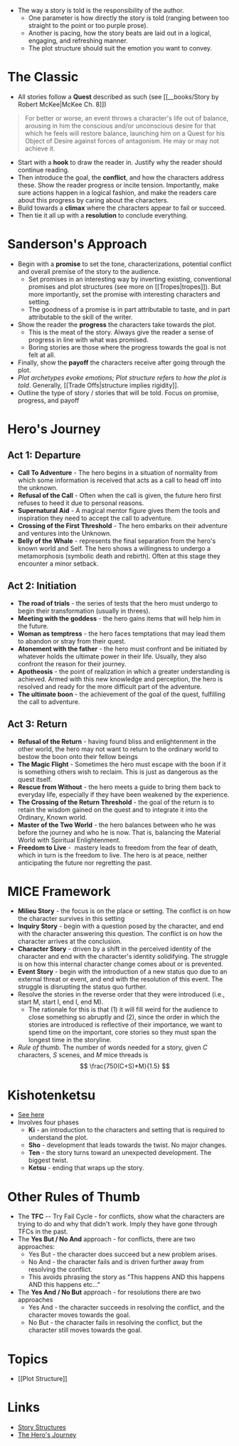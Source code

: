 * The way a story is told is the responsibility of the author. 
	* One parameter is how directly the story is told (ranging between too straight to the point or too purple prose).
	* Another is pacing, how the story beats are laid out in a logical, engaging, and refreshing manner.
	* The plot structure should suit the emotion you want to convey.
# The Classic
* All stories follow a **Quest** described as such (see [[__books/Story by Robert McKee|McKee Ch. 8]])

> For better or worse, an event throws a character's life out of balance, arousing in him the conscious and/or unconscious desire for that which he feels will restore balance, launching him on a Quest for his Object of Desire against forces of antagonism. He may or may not achieve it.

* Start with a **hook** to draw the reader in. Justify why the reader should continue reading.
* Then introduce the goal, the **conflict**, and how the characters address these. Show the reader progress or incite tension. Importantly, make sure actions happen in a logical fashion, and make the readers care about this progress by caring about the characters.
* Build towards a **climax** where the characters appear to fail or succeed.
* Then tie it all up with a **resolution** to conclude everything.
# Sanderson's Approach
* Begin with a **promise** to set the tone, characterizations, potential conflict and overall premise of the story to the audience. 
	* Set promises in an interesting way by inverting existing, conventional promises and plot structures (see more on [[Tropes|tropes]]). But more importantly, set the promise with interesting characters and setting.
	* The goodness of a promise is in part attributable to taste, and in part attributable to the skill of the writer.
* Show the reader the **progress** the characters take towards the plot. 
	* This is the meat of the story. Always give the reader a sense of progress in line with what was promised.
	* Boring stories are those where the progress towards the goal is not felt at all. 
* Finally, show the **payoff** the characters receive after going through the plot. 
* *Plot archetypes evoke emotions; Plot structure refers to how the plot is told*. Generally, [[Trade Offs|structure implies rigidity]].
* Outline the type of story / stories that will be told. Focus on promise, progress, and payoff
# Hero's Journey
## Act 1: Departure
* **Call To Adventure**  - The hero begins in a situation of normality from which some information is received that acts as a call to head off into the unknown.
* **Refusal of the Call** - Often when the call is given, the future hero first refuses to heed it due to personal reasons. 
* **Supernatural Aid**  - A magical mentor figure gives them the tools and inspiration they need to accept the call to adventure.
* **Crossing of the First Threshold** - The hero embarks on their adventure and ventures into the Unknown.
* **Belly of the Whale** - represents the final separation from the hero's known world and Self. The hero shows a willingness to undergo a metamorphosis (symbolic death and rebirth). Often at this stage they encounter a minor setback.
## Act 2: Initiation
* **The road of trials** - the series of tests that the hero must undergo to begin their transformation (usually in threes). 
* **Meeting with the goddess** - the hero gains items that will help him in the future.
* **Woman as temptress** - the hero faces temptations that may lead them to abandon or stray from their quest.
* **Atonement with the father** - the hero must confront and be initiated by whatever holds the ultimate power in their life. Usually, they also confront the reason for their journey.
* **Apotheosis** - the point of realization in which a greater understanding is achieved. Armed with this new knowledge and perception, the hero is resolved and ready for the more difficult part of the adventure.
* **The ultimate boon** - the achievement of the goal of the quest, fulfilling the call to adventure.
## Act 3: Return
* **Refusal of the Return** - having found bliss and enlightenment in the other world, the hero may not want to return to the ordinary world to bestow the boon onto their fellow beings
* **The Magic Flight** - Sometimes the hero must escape with the boon if it is something others wish to reclaim. This is just as dangerous as the quest itself.
* **Rescue from Without** - the hero meets a guide to bring them back to everyday life, especially if they have been weakened by the experience.
* **The Crossing of the Return Threshold** - the goal of the return is to retain the wisdom gained on the quest and to integrate it into the Ordinary, Known world.
* **Master of the Two World** - the hero balances between who he was before the journey and who he is now. That is, balancing the Material World with Spiritual Enlightenment.
* **Freedom to Live** -  mastery leads to freedom from the fear of death, which in turn is the freedom to live. The hero is at peace, neither anticipating the future nor regretting the past.

# MICE Framework
* **Milieu Story** - the focus is on the place or setting. The conflict is on how the character survives in this setting
* **Inquiry Story** - begin with a question posed by the character, and end with the character answering this question. The conflict is on how the character arrives at the conclusion.
* **Character Story** - driven by a shift in the perceived identity of the character and end with the character's identity solidifying. The struggle is on how this internal character change comes about or is prevented.
* **Event Story** - begin with the introduction of a new status quo due to an external threat or event, and end with the resolution of this event. The struggle is disrupting the status quo further.
* Resolve the stories in the reverse order that they were introduced (i.e., start M, start I, end I, end M). 
	* The rationale for this is that (1) it will fill weird for the audience to close something so abruptly and (2), since the order in which the stories are introduced is reflective of their importance, we want to spend time on the important, core stories so they must span the longest time in the storyline.
* *Rule of thumb*. The number of words needed for a story, given $C$ characters, $S$ scenes, and $M$ mice threads is 
  $$
  \frac{750(C+S)*M}{1.5}
  $$
  
# Kishotenketsu
* [See here](https://en.wikipedia.org/wiki/Kishōtenketsu)
* Involves four phases
	* **Ki** - an introduction to the characters and setting that is required to understand the plot.
	* **Sho** - development that leads towards the twist. No major changes.
	* **Ten** - the story turns toward an unexpected development. The biggest twist.
	* **Ketsu** - ending that wraps up the story.
# Other Rules of Thumb
 * The **TFC** -- Try Fail Cycle - for conflicts, show what the characters are trying to do and why that didn't work. Imply they have gone through TFCs in the past.
 * The  **Yes But / No And** approach - for conflicts, there are two approaches:
	* Yes But - the character does succeed but a new problem arises.
	* No And - the character fails and is driven further away from resolving the conflict.
	* This avoids phrasing the story as "This happens AND this happens AND this happens etc..."
* The **Yes And / No But** approach - for resolutions there are two approaches
	* Yes And - the character succeeds in resolving the conflict, and the character moves towards the goal.
	* No But - the character fails in resolving the conflict, but the character still moves towards the goal.
# Topics
* [[Plot Structure]]
# Links
* [Story Structures](https://jerryjenkins.com/story-structures/)
* [The Hero's Journey](https://en.wikipedia.org/wiki/Hero%27s_journey)